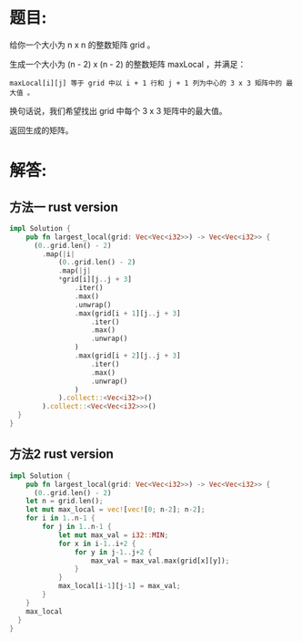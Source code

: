 # 题目:
给你一个大小为 n x n 的整数矩阵 grid 。

生成一个大小为 (n - 2) x (n - 2) 的整数矩阵  maxLocal ，并满足：

    maxLocal[i][j] 等于 grid 中以 i + 1 行和 j + 1 列为中心的 3 x 3 矩阵中的 最大值 。

换句话说，我们希望找出 grid 中每个 3 x 3 矩阵中的最大值。

返回生成的矩阵。
# 解答:
## 方法一 rust version
```rust
impl Solution {
    pub fn largest_local(grid: Vec<Vec<i32>>) -> Vec<Vec<i32>> {
      (0..grid.len() - 2)
        .map(|i|
            (0..grid.len() - 2)
            .map(|j|
            *grid[i][j..j + 3]
                .iter()
                .max()
                .unwrap()
                .max(grid[i + 1][j..j + 3]
                    .iter()
                    .max()
                    .unwrap()
                )
                .max(grid[i + 2][j..j + 3]
                    .iter()
                    .max()
                    .unwrap()
                )
            ).collect::<Vec<i32>>()
        ).collect::<Vec<Vec<i32>>>()
  }
}
```
## 方法2 rust version
```rust
impl Solution {
    pub fn largest_local(grid: Vec<Vec<i32>>) -> Vec<Vec<i32>> {
      (0..grid.len() - 2)
    let n = grid.len();
    let mut max_local = vec![vec![0; n-2]; n-2];
    for i in 1..n-1 {
        for j in 1..n-1 {
            let mut max_val = i32::MIN;
            for x in i-1..i+2 {
                for y in j-1..j+2 {
                    max_val = max_val.max(grid[x][y]);
                }
            }
            max_local[i-1][j-1] = max_val;
        }
    }
    max_local
  }
}
```
